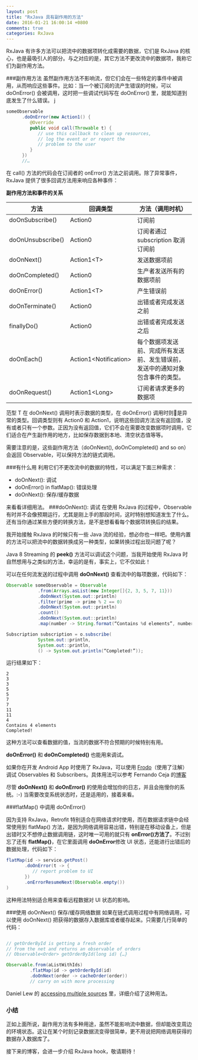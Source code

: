 ```yaml
---
layout: post
title: "RxJava 具有副作用的方法"
date: 2016-01-21 16:00:14 +0800
comments: true
categories: RxJava
---
```


RxJava 有许多方法可以把流中的数据项转化成需要的数据，它们是 RxJava 的核心，也是最吸引人的部分。与之对应的是，其它方法不更改流中的数据项，我称它们为副作用方法。

###副作用方法
虽然副作用方法不影响流，但它们会在一些特定的事件中被调用，从而响应这些事件。比如：当一个被订阅的流产生错误的时候，可以 doOnError() 会被调用，这时把一些调试代码写在 doOnError() 里，就能知道到底发生了什么错误。
j
<!--more-->

```java
someObservable
      .doOnError(new Action1() {
         @Override
         public void call(Throwable t) {
            // use this callback to clean up resources,
            // log the event or or report the
            // problem to the user
         }
      })
      //…
```

在 call() 方法的代码会在订阅者的 onError() 方法之前调用。除了异常事件，RxJava 提供了很多回调方法用来响应各种事件：


**副作用方法和事件的关系**

| **方法**        | **回调类型** | **方法（调用时机）** |
| ------------- |-------------|-------------|
| doOnSubscribe()     | 	Action0 | 订阅前
| doOnUnsubscribe()     | 	Action0 | 订阅者通过 subscription 取消订阅前
| doOnNext()     | Action1\<T> | 发送数据项前
| doOnCompleted()     | 	Action0 | 生产者发送所有的数据项前
| doOnError()     | 	Action1\<T> | 产生错误前
| doOnTerminate()     | 	Action0 | 出错或者完成发送之前 
| finallyDo()     | 	Action0 | 出错或者完成发送之后 
| doOnEach()     | 	Action1\<Notification<T>> |每个数据项发送前、完成所有发送前、发生错误前，发送中的通知对象包含事件的类型。
| doOnRequest()     | 	Action1\<Long> |  订阅者请求更多的数据项

范型 T 在 doOnNext() 调用时表示数据的类型，在 doOnError() 调用时则是异常的类型。回调类型则有 Action0 和 Action1，说明这些回调方法没有返回值，没有或者只有一个参数。正因为没有返回值，它们不会在需要改变数据项时调用，它们适合在产生副作用的地方，比如保存数据到本地、清空状态值等等。

需要注意的是，这些副作用方法（doOnNext(), doOnCompleted() and so on）会返回 Observable，可以保持方法的链式调用。

###有什么用
利用它们不更改流中的数据的特性，可以满足下面三种需求：

- doOnNext(): 调试
- doOnError() in flatMap(): 错误处理
- doOnNext(): 保存/缓存数据

来看看详细用法。
###doOnNext(): 调试
在使用 RxJava 的过程中，Observable 有时并不会像预期运行，尤其是刚上手的那段时间，这时特别想知道发生了什么。还有当你通过某些方便的转换方法，是不是想看看每个数据项转换后的结果。

我开始接触 RxJava 的时候只有一些 Java 流的经验，想必你也一样吧。使用内置的方法可以把流中的数据转换成另一种类型，如果转换过程出现问题了呢？

Java 8 Streaming 的 **peek()** 方法可以调试这个问题，当我开始使用 RxJava 时自然想用与之类似的方法，幸运的是有，事实上，它不仅如此！

可以在任何流发送的过程中调用 **doOnNext()** 查看流中的每项数据，代码如下：

```java
Observable someObservable = Observable
            .from(Arrays.asList(new Integer[]{2, 3, 5, 7, 11}))
            .doOnNext(System.out::println)
            .filter(prime -> prime % 2 == 0)
            .doOnNext(System.out::println)
            .count()
            .doOnNext(System.out::println)
            .map(number -> String.format(“Contains %d elements”, number));

Subscription subscription = o.subscribe(
            System.out::println,
            System.out::println,
            () -> System.out.println(“Completed!”));
```

运行结果如下：

```
2
3
3
5
5
7
7
11
11
4
Contains 4 elements
Completed!
```
这种方法可以查看数据的值，当流的数据不符合预期的时候特别有用。

**doOnError()** 和 **doOnCompleted()** 也能用来调试。

如果你在开发 Android App 时使用了 RxJava，可以使用 [Frodo](https://github.com/android10/frodo)（使用了注解）调试 Observables 和 Subscribers。具体用法可以参考 Fernando Ceja 的[博客](http://fernandocejas.com/2015/11/05/debugging-rxjava-on-android/)

尽管 **doOnNext()** 和 **doOnError()** 的使用会增加你的日志，并且会拖慢你的系统。:-)
当需要改变系统状态时，还是适用的，接着来看。

###flatMap() 中调用 doOnError()

因为支持 RxJava，Retrofit 特别适合在网络请求时使用，而在数据请求链中会经常使用到 flatMap() 方法，是因为网络调用容易出错，特别是在移动设备上，但是出错时又不想停止数据调用链，这时唯一可用的就只有 **onError()方法了**。不过别忘了还有 **flatMap()**，在它里面调用 **doOnError**修改 UI 状态，还能进行出错后的数据处理，代码如下：

```java
flatMap(id -> service.getPost()
       .doOnError(t -> {
          // report problem to UI
       })
       .onErrorResumeNext(Observable.empty())
)
```

这种用法特别适合用来查看远程数据对 UI 状态的影响。

###使用 doOnNext() 保存/缓存网络数据
如果在链式调用过程中有网络调用，可以使用 doOnNext() 把获得的数据存入数据库或者缓存起来。只需要几行简单的代码：

```java

// getOrderById is getting a fresh order
// from the net and returns an observable of orders
// Observable<Order> getOrderById(long id) {…}

Observable.from(aListWithIds)
         .flatMap(id -> getOrderById(id)
         .doOnNext(order -> cacheOrder(order))
         // carry on with more processing
```

Daniel Lew 的 [accessing multiple sources](http://blog.danlew.net/2015/06/22/loading-data-from-multiple-sources-with-rxjava/) 里，详细介绍了这种用法。

### 小结

正如上面所说，副作用方法有多种用途，虽然不能影响流中数据，但却能改变周边的环境状态。这让在某个时刻记录数据流变得很简单，更不用说把网络调用获得的数据存入数据库了。

接下来的博客，会进一步介绍 RxJava hook，敬请期待！